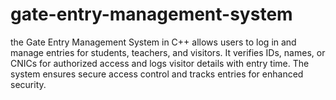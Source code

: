 # gate-entry-management-system
the Gate Entry Management System in C++ allows users to log in and manage entries for students, teachers, and visitors. It verifies IDs, names, or CNICs for authorized access and logs visitor details with entry time. The system ensures secure access control and tracks entries for enhanced security.
